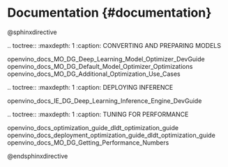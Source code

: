 # Documentation {#documentation}

@sphinxdirective

.. toctree::
   :maxdepth: 1
   :caption: CONVERTING AND PREPARING MODELS

   openvino_docs_MO_DG_Deep_Learning_Model_Optimizer_DevGuide
   openvino_docs_MO_DG_Default_Model_Optimizer_Optimizations
   openvino_docs_MO_DG_Additional_Optimization_Use_Cases

.. toctree::
   :maxdepth: 1
   :caption: DEPLOYING INFERENCE

   openvino_docs_IE_DG_Deep_Learning_Inference_Engine_DevGuide

.. toctree::
   :maxdepth: 1
   :caption: TUNING FOR PERFORMANCE

   openvino_docs_optimization_guide_dldt_optimization_guide
   openvino_docs_deployment_optimization_guide_dldt_optimization_guide
   openvino_docs_MO_DG_Getting_Performance_Numbers


@endsphinxdirective